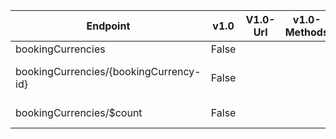 | Endpoint | v1.0 | V1.0-Url | v1.0-Methods | v1.0-docs | beta | Beta-Url | Beta-Methods | Beta-Docs | Path | Root | Children | Segment |
| ----------| ----------| ----------| ----------| ----------| ----------| ----------| ----------| ----------| ----------| ----------| ----------| ----------|
| bookingCurrencies| False| | |  | True| https://graph.microsoft.com/beta/bookingCurrencies| Get Post|  | bookingCurrencies| bookingCurrencies| 2| bookingCurrencies|
| bookingCurrencies/{bookingCurrency-id}| False| | |  | True| https://graph.microsoft.com/beta/bookingCurrencies/{bookingCurrency-id}| Get Patch Delete|   | bookingCurrencies {bookingCurrency-id}| bookingCurrencies| 0| {bookingCurrency-id}|
| bookingCurrencies/$count| False| | |  | True| https://graph.microsoft.com/beta/bookingCurrencies/$count| Get| | bookingCurrencies $count| bookingCurrencies| 0| $count|
